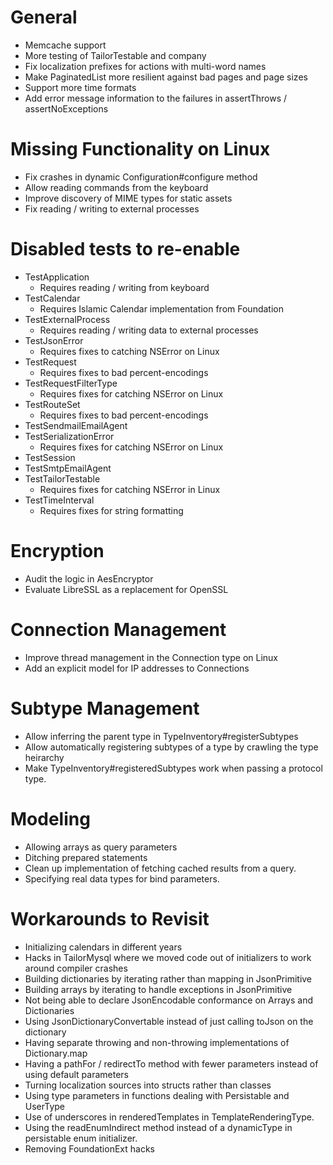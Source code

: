 # General

* Memcache support
* More testing of TailorTestable and company
* Fix localization prefixes for actions with multi-word names
* Make PaginatedList more resilient against bad pages and page sizes
* Support more time formats
* Add error message information to the failures in assertThrows / assertNoExceptions

# Missing Functionality on Linux

* Fix crashes in dynamic Configuration#configure method
* Allow reading commands from the keyboard
* Improve discovery of MIME types for static assets
* Fix reading / writing to external processes

# Disabled tests to re-enable

* TestApplication
  * Requires reading / writing from keyboard
* TestCalendar
  * Requires Islamic Calendar implementation from Foundation
* TestExternalProcess
  * Requires reading / writing data to external processes
* TestJsonError
  * Requires fixes to catching NSError on Linux
* TestRequest
  * Requires fixes to bad percent-encodings
* TestRequestFilterType
  * Requires fixes for catching NSError on Linux
* TestRouteSet
  * Requires fixes to bad percent-encodings
* TestSendmailEmailAgent
* TestSerializationError
  * Requires fixes for catching NSError on Linux
* TestSession
* TestSmtpEmailAgent
* TestTailorTestable
  * Requires fixes for catching NSError in Linux
* TestTimeInterval 
  * Requires fixes for string formatting

# Encryption

* Audit the logic in AesEncryptor
* Evaluate LibreSSL as a replacement for OpenSSL

# Connection Management

* Improve thread management in the Connection type on Linux
* Add an explicit model for IP addresses to Connections

# Subtype Management

* Allow inferring the parent type in TypeInventory#registerSubtypes
* Allow automatically registering subtypes of a type by crawling the type heirarchy
* Make TypeInventory#registeredSubtypes work when passing a protocol type.

# Modeling

* Allowing arrays as query parameters
* Ditching prepared statements
* Clean up implementation of fetching cached results from a query.
* Specifying real data types for bind parameters.

# Workarounds to Revisit

* Initializing calendars in different years
* Hacks in TailorMysql where we moved code out of initializers to work around
  compiler crashes
* Building dictionaries by iterating rather than mapping in JsonPrimitive
* Building arrays by iterating to handle exceptions in JsonPrimitive
* Not being able to declare JsonEncodable conformance on Arrays and Dictionaries
* Using JsonDictionaryConvertable instead of just calling toJson on the
  dictionary
* Having separate throwing and non-throwing implementations of Dictionary.map
* Having a pathFor / redirectTo method with fewer parameters instead of using
  default parameters
* Turning localization sources into structs rather than classes
* Using type parameters in functions dealing with Persistable and UserType
* Use of underscores in renderedTemplates in TemplateRenderingType.
* Using the readEnumIndirect method instead of a dynamicType in persistable enum
  initializer.
* Removing FoundationExt hacks